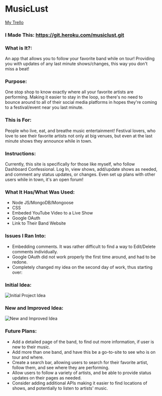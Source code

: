 # MusicLust

[My Trello](https://trello.com/b/MKQEjzHd/musiclus)

### I Made This: https://git.heroku.com/musiclust.git

### What is It?: 
An app that allows you to follow your favorite band while on tour! Providing you with updates of any last minute shows/changes, this way you don't miss a beat!

### Purpose: 
One stop shop to know exactly where all your favorite artists are performing. Making it easier to stay in the loop, so there's no need to bounce around to all of their social media platforms in hopes they're coming to a festival/event near you last minute.

### This is For: 
People who live, eat, and breathe music entertainment! Festival lovers, who love to see their favorite artists not only at big venues, but even at the last minute shows they announce while in town.

### Instructions: 
Currently, this site is specifically for those like myself, who follow Dashboard Confessional. Log In, view shows, add/update shows as needed, and comment any status updates, or changes. Even set up plans with other users while in town, it's an open forum!

### What It Has/What Was Used:
* Node JS/MongoDB/Mongoose
* CSS
* Embeded YouTube Video to a Live Show
* Google OAuth
* Link to Their Band Website

### Issues I Ran Into:
* Embedding comments. It was rather difficult to find a way to Edit/Delete comments individually. 
* Google OAuth did not work properly the first time around, and had to be redone. 
* Completely changed my idea on the second day of work, thus starting over:

### Initial Idea:
![Initial Project Idea](Project2WF1.jpg)

### New and Improved Idea:
![New and Improved Idea](updatedwfproj2.jpg)

### Future Plans:
* Add a detailed page of the band, to find out more information, if user is new to their music.
* Add more than one band, and have this be a go-to-site to see who is on tour and where.
* Create a search bar, allowing users to search for their favorite artist, follow them, and see where they are performing.
* Allow users to follow a variety of artists, and be able to provide status updates on their pages as needed.
* Consider adding additional APIs making it easier to find locations of shows, and potentially to listen to artists' music.

